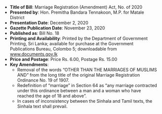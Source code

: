 - **Title of Bill**: Marriage Registration (Amendment) Act, No. of 2020
- **Presented by**: Hon. Premitha Bandara Tennakoon, M.P. for Matale District
- **Presentation Date**: December 2, 2020
- **Gazette Publication Date**: November 23, 2020
- **Published as**: Bill No. 18
- **Printing and Availability**: Printed by the Department of Government Printing, Sri Lanka; available for purchase at the Government Publications Bureau, Colombo 5; downloadable from www.documents.gov.lk
- **Price and Postage**: Price Rs. 6.00, Postage Rs. 15.00
- **Key Amendments**:
  - Removal of the words “OTHER THAN THE MARRIAGES OF MUSLIMS AND” from the long title of the original Marriage Registration Ordinance No. 19 of 1907.
  - Redefinition of “marriage” in Section 64 as “any marriage contracted under this ordinance between a man and a woman who have reached the age of 18 and above”.
  - In cases of inconsistency between the Sinhala and Tamil texts, the Sinhala text shall prevail.